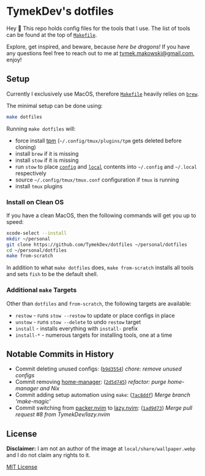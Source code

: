 # TymekDev's dotfiles

Hey 👋 This repo holds config files for the tools that I use.
The list of tools can be found at the top of [`Makefile`][].

[`Makefile`]: Makefile

Explore, get inspired, and beware, because _here be dragons!_
If you have any questions feel free to reach out to me at tymek.makowski@gmail.com, enjoy!

## Setup

Currently I exclusively use MacOS, therefore [`Makefile`][] heavily relies on [`brew`][].

[`brew`]: https://brew.sh/

The minimal setup can be done using:

```sh
make dotfiles
```

Running `make dotfiles` will:
- force install [tpm][] (`~/.config/tmux/plugins/tpm` gets deleted before cloning)
- install `brew` if it is missing
- install `stow` if it is missing
- run `stow` to place [`config`](config) and [`local`](local) contents into `~/.config` and `~/.local` respectively
- source `~/.config/tmux/tmux.conf` configuration if `tmux` is running
- install `tmux` plugins

[tpm]: https://github.com/tmux-plugins/tpm

### Install on Clean OS

If you have a clean MacOS, then the following commands will get you up to speed:

```sh
xcode-select --install
mkdir ~/personal
git clone https://github.com/TymekDev/dotfiles ~/personal/dotfiles
cd ~/personal/dotfiles
make from-scratch
```

In addition to what `make dotfiles` does, `make from-scratch` installs all tools and sets `fish` to be the default shell.

### Additional `make` Targets

Other than `dotfiles` and `from-scratch`, the following targets are available:
- `restow` - runs `stow --restow` to update or place configs in place
- `unstow` - runs `stow --delete` to undo `restow` target
- `install` - installs everything with `install-` prefix
- `install-*` - numerous targets for installing tools, one at a time

## Notable Commits in History

- Commit deleting unused configs: ([`b9d3554`][]) _chore: remove unused configs_
- Commit removing [home-manager][]: ([`2d5d745`][]) _refactor: purge home-manager and Nix_
- Commit adding setup automation using `make`: ([`7ac8ddf`][]) _Merge branch 'make-magic'_
- Commit switching from [packer.nvim][] to [lazy.nvim][]: ([`1ad9d73`][]) _Merge pull request #8 from TymekDev/lazy.nvim_

[`b9d3554`]: https://github.com/TymekDev/dotfiles/commit/b9d35545c8cac900655c77b28ea1eb28c4b3e0ce
[home-manager]: https://github.com/nix-community/home-manager
[`2d5d745`]: https://github.com/TymekDev/dotfiles/commit/2d5d74539d6d9e3f77b0ebee929179ddf1538112
[`7ac8ddf`]: https://github.com/TymekDev/dotfiles/commit/7ac8ddfef4f80cf7da00452e4f4b3777b2b016f1
[packer.nvim]: https://github.com/wbthomason/packer.nvim
[lazy.nvim]: https://github.com/folke/lazy.nvim
[`1ad9d73`]: https://github.com/TymekDev/dotfiles/commit/1ad9d73abd3099247377322dea3b3524c8dd77f3


## License

**Disclaimer:** I am not an author of the image at `local/share/wallpaper.webp` and I do not claim any rights to it.

[MIT License](LICENSE.md)
